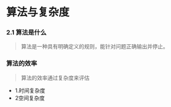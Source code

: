 # 算法与复杂度
### 2.1 算法是什么
>算法是一种具有明确定义的规则，能针对问题正确输出并停止。
### 算法的效率
>算法的效率通过复杂度来评估
* 1.时间复杂度
* 2空间复杂度
  
